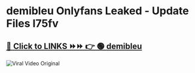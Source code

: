 
 # demibleu Onlyfans Leaked - Update Files l75fv

## <h2><a href="https://clipsfans.com/demibleu&ref=git">🔗 Click to LINKS ⏩⏩ 👉 🟢 demibleu </a></h2>

<a href="https://clipsfans.com/demibleu&ref=git" rel="nofollow" data-target="animated-image.originalLink"><img src="https://i.ibb.co.com/xMMVF88/686577567.gif" alt="Viral Video Original" style="max-width: 100%; display: inline-block;" data-target="animated-image.originalImage"></a>

